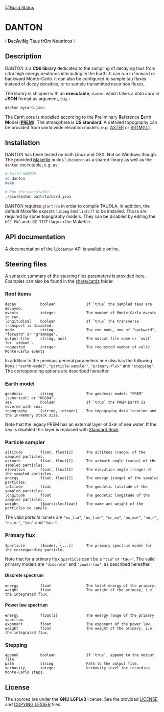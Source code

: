 [![Build Status](https://travis-ci.com/niess/danton.svg?branch=master)](https://travis-ci.com/niess/danton)

# DANTON
( **D**ec**A**yi**N**g **T**aus fr**O**m **N**eutrinos )

## Description
DANTON is a __C99 library__ dedicated to the sampling of decaying taus from
ultra high energy neutrinos interacting in the Earth. It can run in forward or
backward Monte-Carlo. it can also be configured to sample tau fluxes instead of
decay densities, or to sample transmitted neutrinos fluxes.

The library is shipped with an __executable__, `danton` which takes a *data
card* in __JSON__ format as argument, e.g. :
```bash
danton mycard.json
```

The Earth core is modelled according to the **P**reliminary **R**eference
**E**arth **M**odel ([**PREM**][PREM]). The atmosphere is **US standard**. A
detailed topography can be provided from world wide elevation models, e.g.
[ASTER][ASTER] or [SRTMGL1][SRTMGL1].

[PREM]: https://www.sciencedirect.com/science/article/pii/0031920181900467
[ASTER]: https://lpdaac.usgs.gov/dataset_discovery/aster/aster_products_table/astgtm_v002
[SRTMGL1]: https://lpdaac.usgs.gov/dataset_discovery/measures/measures_products_table/srtmgl1_v003

## Installation
DANTON has been tested on both Linux and OSX. Not on Windows though. The
provided [Makefile](Makefile) builds `libdanton` as a shared library as well
as the `danton` executable, e.g. as:
```bash
# Build DANTON
cd danton
make

# Run the executable
./bin/danton path/to/card.json
```

DANTON requires `gfortran` in order to compile TAUOLA. In addition, the default Makefile
expects `libpng` and `libtiff` to be installed. Those are required by some topography
models. They can be disabled by editing the `USE_PNG` and `USE_TIFF` flags in the
Makefile.
 
## API documentation
A documentation of the `libdanton` API is available [online][API:docs].

[API:docs]: https://niess.github.io/danton-docs

## Steering files

A syntaxic summary of the steering files parameters is provided here. Examples
can also be found in the [share/cards](share/cards) folder.

### Root items
```
decay           boolean              If `true` the sampled taus are decayed.
events          integer              The number of Monte-Carlo events to run.
longitudinal    boolean              If `true` the transverse transport is disabled.
mode            string               The run mode, one of "backward", "forward" or "grammage".
output-file     string, null         The output file name or `null` for `stdout`.
requested       integer              The requested number of valid Monte-Carlo events
```

In addition to the previous general parameters one also has the following keys :
`"earth-model"`, `"particle-sampler"`, `"primary-flux"` and `"stepping"`. The
corresponding options are described hereafter.

### Earth model
```
geodesic        string               The geodesic model: "PREM" (spherical) or "WGS84".
sea             boolean              If `true` the PREM Earth is covered with sea.
topography      [string, integer]    The topography data location and the in-memory stack size.
```

Note that the legacy PREM has an external layer of 3km of sea water. If the sea
is disabled this layer is replaced with [Standard Rock][1].

[1]: http://pdg.lbl.gov/2017/AtomicNuclearProperties/HTML/standard_rock.html

### Particle sampler
```
altitude        float, float[2]      The altitude (range) of the sampled particles.
azimuth         float, float[2]      The azimuth angle (range) of the sampled particles.
elevation       float, float[2]      The elevation angle (range) of the sampled particles.
energy          float, float[2]      The energy (range) of the sampled particles.
latitude        float                The geodetic latitude of the sampled particles.
longitude       float                The geodetic longitude of the sampled particles.
weight          {$particle:float}    The name and weight of the particles to sample.
```

The valid *particle* names are `"nu_tau"`, `"nu_tau~"`, `"nu_mu"`, `"nu_mu~"`,
`"nu_e"`, `"nu_e~"`, `"tau"` and `"tau~"`.

### Primary flux
```
$particle       [$model, {...}]      The primary spectrum model for the corresponding particle.
```

Note that for a primary flux `$particle` can't be a `"tau"` or `"tau~"`. The
valid primary models are `"discrete"` and `"power-law"`, as described hereafter.

#### Discrete spectrum
```
energy          float                The total energy of the primary.
weight          float                The weight of the primary, i.e. the integrated flux.
```

#### Power law spectrum
```
energy          float[2]             The energy range of the primary spectrum.
exponent        float                The exponent of the power law.
weight          float                The weight of the primary, i.e. the integrated flux.
```

### Stepping
```
append          boolean              If `true`, append to the output file.
path            string               Path to the output file.
verbosity       integer              Verbosity level for recording Monte-Carlo steps.
```

## License
The sources are under the **GNU LGPLv3** license. See the provided
[LICENSE](LICENSE) and [COPYING.LESSER](COPYING.LESSER) files.
